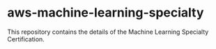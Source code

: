 # aws-machine-learning-specialty
This repository contains the details of the Machine Learning Specialty Certification.
